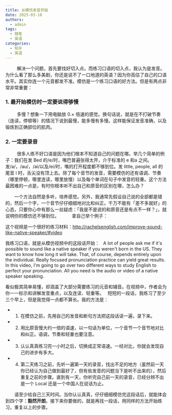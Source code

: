 ```yaml
---
title: 从模仿发音开始
date: 2025-03-18
authors:
  - admin
tags:
  - 随笔
  - 英语
categories:
  - 知乎
  - 英语
---
```


 
&emsp;&emsp;解决一个问题，首先要找好切入点。而练习口语的切入点，我认为是发音。为什么看了那么多美剧，你还是说不了一口地道的英语？因为你高估了自己的口语水平。其实你连一个元音都发不准。模仿是一个练习口语的好方法。但是有两点非常非常重要：

### 1. 最开始模仿时一定要说得够慢
 
&emsp;&emsp;多慢？想象一下用电脑放 0.× 倍速的感觉。换句话说，就是在不打破节奏（连读，停顿等）的情况下说到最慢，能多慢有多慢。这样能保证发音准确，以及锻炼到正确部位的肌肉。

### 2. 一定要录音
 
&emsp;&emsp;很多人练不好口语是因为他们根本不知道自己的问题在哪。举几个简单的例子：我们在发 Bed 的/e/时，嘴巴普遍张得太开，介于标准的 e 和a 之间。发/a/，/au/，/ai/以及/ei/时，嘴的打开程度都不够到位。发 little, people, all 的尾音 l 时，舌尖没有顶上去。除了每个音节的发音，需要模仿的还有语调、节奏（哪里停顿，哪里连读，哪里放慢）以及每个单词在句子中发音的轻重。这个方法最困难的一点是，有时你根本听不出自己和原音的区别在哪，怎么办？

&emsp;&emsp;一个方法自然是多听，培养感觉。另外，我通常先假设自己说的全部都是错的，然后一个字，一个音节仔仔细细地对比和纠正。千万不能有「差不多就好」的心态，只要你心中有那么一丝疑虑：「我是不是说的和原音还是有点不一样？」，就说明你的模仿还不够到位。
 
&emsp;&emsp;拿自己举个例子：

这个视频是一个很好的练习材料：http://rachelsenglish.com/improve-sound-like-native-speaker/#video

我练习口语，就是从模仿视频中的这段话开始：
 
A lot of people ask me if it's possible to sound like a native speaker if you weren't born in the US. They want to know how long it will take. That, of course, depends entirely upon the individual. Really focused pronunciation practice can yield great results. In this video, I'm going to go over two different ways to study English to perfect your pronunciation. All you need is the audio or video of a native speaker speaking.

看似极其简单易懂，却涵盖了大部分需要练习的元音和辅音。在视频中，作者会为你一一标示和讲解发音重点，以及连读、轻重等。
 
短短的一段话，我练习了至少三个早上，但是我觉得一点都不算长。我的方法是：
 
* 1. 在模仿之前，先用自己的发音和断句方法把这段话读一遍，录下来。

* 2. 用比原音慢大约一倍的语速，以一句话为单位，一个音节一个音节地对比和纠正。语调，节奏和轻重也要注意。
 
* 3. 认认真真练习完一小时之后，切换成正常语速。一经对比，你就会发现自己的进步有多大。
 
* 4. 第二天练习之前，先听一遍第一天的录音，找出不足的地方（虽然前一天你已经认为自己做到最好了，但有些发音的问题当下是听不出来的），然后重复之前的步骤。直到有一天，你听完自己前一天的录音，已经分辨不出是一个 Local 还是一个中国人在说话为止。

&emsp;&emsp;请至少给自己三天时间。当你认认真真，仔仔细细模仿完这段话后，就能体会到四个字：**豁然开朗**。接下来你要做的，就是再找一段话，用同样的方法开始练习，重复以上的步骤。

